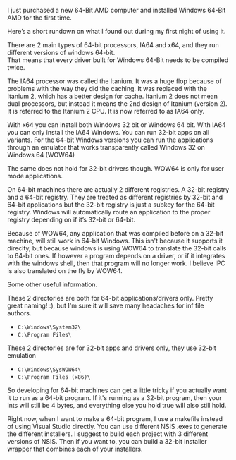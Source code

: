 I just purchased a new 64-Bit AMD computer and installed Windows 64-Bit AMD for the first time.

Here’s a short rundown on what I found out during my first night of using it.

There are 2 main types of 64-bit processors, IA64 and x64, and they run different versions of windows 64-bit.  
That means that every driver built for Windows 64-Bit needs to be compiled twice.  

The IA64 processor was called the Itanium.  It was a huge flop because of problems with the way they did the caching.  It was replaced with the Itanium 2, which has a better design for cache.  Itanium 2 does not mean dual processors, but instead it means the 2nd design of Itanium (version 2).  It is referred to the Itanium 2 CPU.  It is now referred to as IA64 only.

With x64 you can install both Windows 32 bit or Windows 64 bit.  With IA64 you can only install the IA64 Windows.   You can run 32-bit apps on all variants.  For the 64-bit Windows versions you can run the applications through an emulator that works transparently called Windows 32 on Windows 64 (WOW64)

The same does not hold for 32-bit drivers though.  WOW64 is only for user mode applications.

On 64-bit machines there are actually 2 different registries.  A 32-bit registry and a 64-bit registry.  They are treated as different registries by 32-bit and 64-bit applications but the 32-bit registry is just a subkey for the 64-bit registry. Windows will automatically route an application to the proper registry depending on if it’s 32-bit or 64-bit.

Because of WOW64, any application that was compiled before on a 32-bit machine, will still work in 64-bit Windows.  This isn't because it supports it direclty, but because windows is using WOW64 to translate the 32-bit calls to 64-bit ones.  If however a program depends on a driver, or if it integrates with the windows shell, then that program will no longer work.  I believe IPC is also translated on the fly by WOW64.

Some other useful information.

These 2 directories are both for 64-bit applications/drivers only.  Pretty great naming! :), but I'm sure it will save many headaches for inf file authors.

- `C:\Windows\System32\ `
- `C:\Program Files\`


These 2 directories are for 32-bit apps and drivers only, they use 32-bit emulation

-  `C:\Windows\SysWOW64\`
-  `C:\Program Files (x86)\`

So developing for 64-bit machines can get a little tricky if you actually want it to run as a 64-bit program.  If it's running as a 32-bit program, then your ints will still be 4 bytes, and everything else you hold true will also still hold.  

Right now, when I want to make a 64-bit program, I use a makefile instead of using Visual Studio directly.  You can use different NSIS .exes to generate the different installers. I suggest to build each project with 3 different versions of NSIS. Then if you want to, you can build a 32-bit installer wrapper that combines each of your installers.
